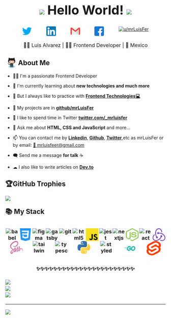 <h1 style="font-size: 2.5rem; font-weight: bold; text-align: center;" align='center'> <img src="https://media.giphy.com/media/ObNTw8Uzwy6KQ/giphy.gif" width="40px"> Hello World! <img src="https://media.giphy.com/media/fFEFxS3DE5VIY/giphy.gif" width="35px" /></h1>

<div align='center' style="display: flex; flex-wrap: wrap; justify-content: center; align-items: flex-start; column-gap: 20px;">
  <a margin='0 0.8rem' style="margin: 0 0.8rem; outline: none;" href="https://twitter.com/lolesuncrak" target="_blank"><img src="./assets/social-media/twitter.svg" title="twitter" alt="lolesuncrak" width="30"  /></a>
  <a margin='0 0.8rem' style="margin: 0 0.8rem; outline: none;" href="https://www.linkedin.com/in/mrluisfer/" target="blank"><img src="./assets/social-media/linkedin.svg" title="linkedIn" alt="luis fernando alvarez manriquez" width="30" /></a>
  <a margin='0 0.8rem' style="margin: 0 0.8rem; outline: none;" href='mailto:lolesuncrak@gmail.com' target='_blank'><img src="./assets/social-media/gmail.svg" title="gmail" width="30" alt="luis fernando alvarez manriquez" /></a>
  <a margin='0 0.8rem' style="margin: 0 0.8rem; outline: none;" href='https://www.facebook.com/profile.php?id=100013068189807' target='_blank'><img src='./assets/social-media/facebook.svg' title="facebook" alt='luis fer alvarez' width='30'/></a>
  <a margin='0 0.8rem' style="margin: 0 0.8rem; outline: none;" href="https://www.reddit.com/user/mrLuisFer" target="_blank" ><img src="./assets/social-media/reddit.svg" alt="u/mrLuisFer" width='30'></a>
</div>

<p style="text-align: center; font-size: 1rem;" align='center'>👦🏻 Luis Alvarez | 👨‍💻 Frontend Developer | 🌮 Mexico</p>

<h2 style="display: flex; align-items: center; margin-bottom: 1rem;"><img style="width: 40px; margin: 0;" src="./assets/Octocat/Octocat.png" alt="🌟" width='40' /> About Me</h2>

- 👨‍💻 I'm a passionate Frontend Developer

- 🌱 I'm currently learning about **new technologies and much more**

- 💙 But I always like to practice with **[Frontend Technologies💻](https://github.com/mrLuisFer)**

- 🌟 My projects are in **[github/mrLuisFer](https://github.com/mrLuisFer?tab=repositories)**

- 💬 I like to spend time in Twitter **[twitter.com/\_mrluisfer](https://twitter.com/lolesuncrak?s=09)**

- 📝 Ask me about **HTML, CSS and JavaScript** and more...

- 📫 You can contact me by **[Linkedin](https://www.linkedin.com/in/mrluisfer/)**, **[Github](https://github.com/mrLuisFer)**, **[Twitter](https://twitter.com/lolesuncrak)**,etc as mrLuisFer or by email: <a href="mailto:mrluisfeer@gmail.com" >💼 mrluisfeer@gmail.com</a>

- 🗨️ Send me a message **for talk** ☕

- ☁ I also like to write articles on **[Dev.to](https://dev.to/mrluisfer)**</li>

## 🏆GitHub Trophies
![](https://github-profile-trophy.vercel.app/?username=mrLuisFer&theme=dracula&no-frame=true&no-bg=false&margin-w=4)

<h2 style="margin: 1rem 0;">📚 My Stack<h3>
<p align='center' style="text-align: center; display: flex; justify-content: space-around; flex-wrap: wrap; margin-top: 2rem; margin-bottom: 2rem;">
<img src="./assets/babel.svg" alt="babel" title="babel" width="40" height="40"/> 
<img src="./assets/css3.svg" alt="css3" title="css3" width="40" height="40"/> 
<img src="https://www.vectorlogo.zone/logos/figma/figma-icon.svg" alt="figma" title="figma" width="40" height="40"/> 
<img src="./assets/gatsby.svg" alt="gatsby" title="gatsby" width="40" height="40"/> 
<img src="./assets/git.svg" alt="git" title="git" width="40" height="40"/>
<img src="./assets/html.svg" alt="html5" title="html5" width="40" height="40"/>
<img src="./assets/javascript.svg" alt="javascript" title="javascript" width="40" height="40"/> 
<img src="https://i.ibb.co/Yj6p14L/jest.png" alt="jest" title="jest" width="40" height="40"/> 
<img src="https://cdn.worldvectorlogo.com/logos/nextjs-3.svg" alt="nextjs" title="nextjs" width="40" height="40"/> 
<img src="./assets/nodejs.svg" alt="nodejs" title="nodejs" width="40" height="40"/> 
<img src="./assets/react.svg" alt="react" title="react" width="40" height="40"/> 
<img src="./assets/redux.svg" alt="redux" title="redux" width="40" height="40"/> 
<img src="./assets/sass.svg" alt="sass" title="sass" width="40" height="40"/> 
<img src="./assets/tailwindcss.svg" alt="tailwind" title="tailwind" width="40" height="40"/> 
<img src="./assets/typescript.svg" alt="typescript" title="typescript" width="40" height="40"/>
<img src="./assets/python.svg" alt="python" title="python" width="40" height="40"/>
<img src="https://miro.medium.com/max/318/1*c1rnU4_5k7Mimo_CA1efmQ.png" alt="styled-components" title="styled-components" width="40" height="40"/>
<img src="./assets/go-logo.svg" alt="golang" alt="golang" width="45" height="45"/>
<img src="./assets/svelte.svg" alt="svelte" title="svelte" width="45" height="45"/>
</p>

<p style="text-align: center; margin: 1.5rem 0;" align='center'>
  ✨✨✨✨✨✨✨✨✨✨✨✨✨✨✨✨✨✨✨✨✨✨✨
</p>
  
![](https://github-readme-streak-stats.herokuapp.com?user=mrLuisFer&theme=github-dark&hide_border=true&date_format=M%20j%5B%2C%20Y%5D)<br />
![](https://github-readme-stats.vercel.app/api?username=mrLuisFer&show_icons=true&theme=vue) <br />
![](https://github-readme-stats.vercel.app/api/top-langs/?username=mrLuisFer&layout=compact&theme=vue)
  
---
[![](https://visitcount.itsvg.in/api?id=mrLuisFer&label=Profile%20Views&color=1&pretty=false)](https://visitcount.itsvg.in)
